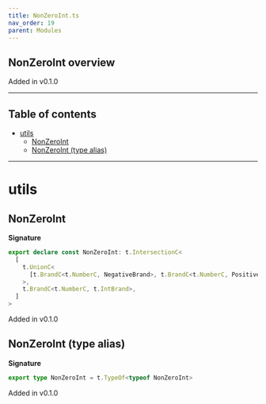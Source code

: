 ```yaml
---
title: NonZeroInt.ts
nav_order: 19
parent: Modules
---
```


## NonZeroInt overview

Added in v0.1.0

---

<h2 class="text-delta">Table of contents</h2>

- [utils](#utils)
  - [NonZeroInt](#nonzeroint)
  - [NonZeroInt (type alias)](#nonzeroint-type-alias)

---

# utils

## NonZeroInt

**Signature**

```ts
export declare const NonZeroInt: t.IntersectionC<
  [
    t.UnionC<
      [t.BrandC<t.NumberC, NegativeBrand>, t.BrandC<t.NumberC, PositiveBrand>]
    >,
    t.BrandC<t.NumberC, t.IntBrand>,
  ]
>
```

Added in v0.1.0

## NonZeroInt (type alias)

**Signature**

```ts
export type NonZeroInt = t.TypeOf<typeof NonZeroInt>
```

Added in v0.1.0
